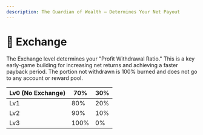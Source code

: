 ```yaml
---
description: The Guardian of Wealth — Determines Your Net Payout
---
```


# 🏢 Exchange

The Exchange level determines your "Profit Withdrawal Ratio." This is a key early-game building for increasing net returns and achieving a faster payback period. The portion not withdrawn is 100% burned and does not go to any account or reward pool.

| Lv0 (No Exchange) | 70%  | 30% |
| ----------------- | ---- | --- |
| Lv1               | 80%  | 20% |
| Lv2               | 90%  | 10% |
| Lv3               | 100% | 0%  |

